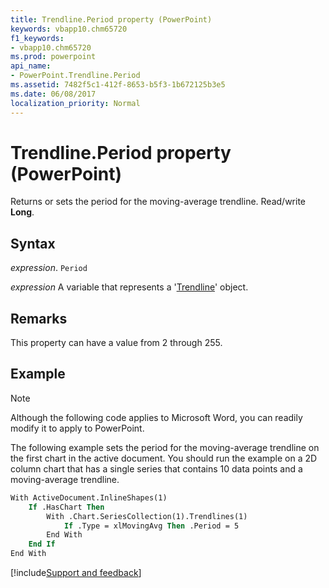 ```yaml
---
title: Trendline.Period property (PowerPoint)
keywords: vbapp10.chm65720
f1_keywords:
- vbapp10.chm65720
ms.prod: powerpoint
api_name:
- PowerPoint.Trendline.Period
ms.assetid: 7482f5c1-412f-8653-b5f3-1b672125b3e5
ms.date: 06/08/2017
localization_priority: Normal
---
```



# Trendline.Period property (PowerPoint)

Returns or sets the period for the moving-average trendline. Read/write  **Long**.


## Syntax

_expression_. `Period`

_expression_ A variable that represents a '[Trendline](PowerPoint.Trendline.md)' object.


## Remarks

This property can have a value from 2 through 255. 


## Example




> [!NOTE] 
> Although the following code applies to Microsoft Word, you can readily modify it to apply to PowerPoint.

The following example sets the period for the moving-average trendline on the first chart in the active document. You should run the example on a 2D column chart that has a single series that contains 10 data points and a moving-average trendline.




```vb
With ActiveDocument.InlineShapes(1) 
    If .HasChart Then 
        With .Chart.SeriesCollection(1).Trendlines(1) 
            If .Type = xlMovingAvg Then .Period = 5 
        End With 
    End If 
End With
```

[!include[Support and feedback](~/includes/feedback-boilerplate.md)]